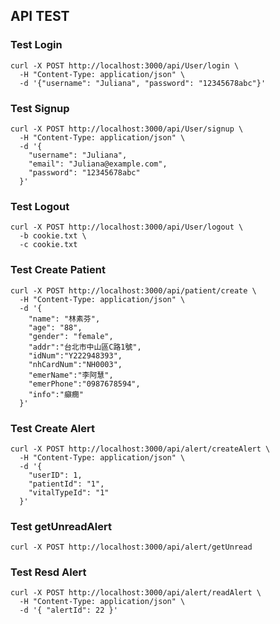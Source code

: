 ## API TEST

### Test Login
```
curl -X POST http://localhost:3000/api/User/login \
  -H "Content-Type: application/json" \
  -d '{"username": "Juliana", "password": "12345678abc"}'
```

### Test Signup
```
curl -X POST http://localhost:3000/api/User/signup \
  -H "Content-Type: application/json" \
  -d '{
    "username": "Juliana",
    "email": "Juliana@example.com",
    "password": "12345678abc"
  }'
```

### Test Logout
```
curl -X POST http://localhost:3000/api/User/logout \
  -b cookie.txt \
  -c cookie.txt
```

### Test Create Patient
```
curl -X POST http://localhost:3000/api/patient/create \
  -H "Content-Type: application/json" \
  -d '{
    "name": "林素芬",
    "age": "88",
    "gender": "female",
    "addr":"台北市中山區C路1號",
    "idNum":"Y222948393",
    "nhCardNum":"NH0003",
    "emerName":"李阿慧", 
    "emerPhone":"0987678594",
    "info":"癲癇"
  }'
```

### Test Create Alert
```
curl -X POST http://localhost:3000/api/alert/createAlert \
  -H "Content-Type: application/json" \
  -d '{
    "userID": 1,
    "patientId": "1",
    "vitalTypeId": "1"
  }'
```

### Test getUnreadAlert
```
curl -X POST http://localhost:3000/api/alert/getUnread
```

### Test Resd Alert 
```
curl -X POST http://localhost:3000/api/alert/readAlert \
  -H "Content-Type: application/json" \
  -d '{ "alertId": 22 }'
```